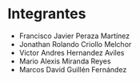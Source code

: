 # Integrantes
- Francisco Javier Peraza Martínez
- Jonathan Rolando Criollo Melchor
- Victor Andres Hernandez Aviles
- Mario Alexis Miranda Reyes
- Marcos David Guillén Fernández

